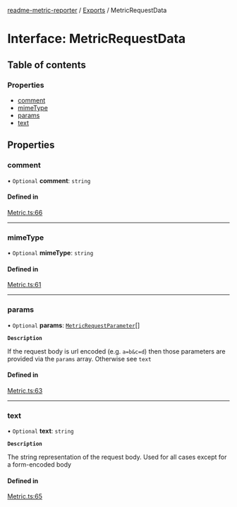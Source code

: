 [readme-metric-reporter](../README.md) / [Exports](../modules.md) / MetricRequestData

# Interface: MetricRequestData

## Table of contents

### Properties

- [comment](MetricRequestData.md#comment)
- [mimeType](MetricRequestData.md#mimetype)
- [params](MetricRequestData.md#params)
- [text](MetricRequestData.md#text)

## Properties

### comment

• `Optional` **comment**: `string`

#### Defined in

[Metric.ts:66](https://github.com/igrek8/readme-metric-reporter/blob/fc76f3c/src/Metric.ts#L66)

___

### mimeType

• `Optional` **mimeType**: `string`

#### Defined in

[Metric.ts:61](https://github.com/igrek8/readme-metric-reporter/blob/fc76f3c/src/Metric.ts#L61)

___

### params

• `Optional` **params**: [`MetricRequestParameter`](MetricRequestParameter.md)[]

**`Description`**

If the request body is url encoded (e.g. `a=b&c=d`) then those parameters are provided via the `params` array. Otherwise see `text`

#### Defined in

[Metric.ts:63](https://github.com/igrek8/readme-metric-reporter/blob/fc76f3c/src/Metric.ts#L63)

___

### text

• `Optional` **text**: `string`

**`Description`**

The string representation of the request body. Used for all cases except for a form-encoded body

#### Defined in

[Metric.ts:65](https://github.com/igrek8/readme-metric-reporter/blob/fc76f3c/src/Metric.ts#L65)
